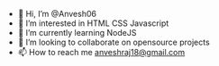 - 👋 Hi, I’m @Anvesh06
- 👀 I’m interested in HTML CSS Javascript
- 🌱 I’m currently learning NodeJS
- 💞️ I’m looking to collaborate on opensource projects 
- 📫 How to reach me anveshraj18@gmail.com

<!---
Anvesh06/Anvesh06 is a ✨ special ✨ repository because its `README.md` (this file) appears on your GitHub profile.
You can click the Preview link to take a look at your changes.
--->
